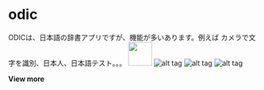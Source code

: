 # odic
ODICは、日本語の辞書アプリですが、機能が多いあります。例えば カメラで文字を識別、日本人、日本語テスト。。。
<img src="http://i.imgur.com/cGyqsVo.png" width="48">
![alt tag](http://i.imgur.com/cGyqsVo.png)
![alt tag](http://i.imgur.com/PD9Vmjn.png)
![alt tag](http://i.imgur.com/8ooEf5j.png)

<b> View more <b>
